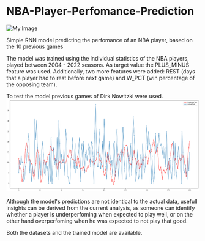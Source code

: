 # NBA-Player-Perfomance-Prediction
![My Image](C:/Users/bakel/OneDrive/Υπολογιστής/Projects/NBA/test_prediction.jpg)

Simple RNN model predicting the perfomance of an NBA player, based on the 10 previous games

The model was trained using the individual statistics of the NBA players, played between 2004 - 2022 seasons. 
As target value the PLUS_MINUS feature was used. 
Additionally, two more features were added: REST (days that a player had to rest before next game) and W_PCT (win percentage of the opposing team).

To test the model previous games of Dirk Nowitzki were used.
![My Image2](https://github.com/aggtamv/NBA-Player-Perfomance-Prediction/blob/main/test_prediction.png)

Although the model's predictions are not identical to the actual data, usefull insights can be derived from the current analysis, as someone can 
identify whether a player is underperfoming when expected to play well, or on the other hand overperfoming when he was expected to not play that good.

Both the datasets and the trained model are available.
